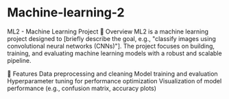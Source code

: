 # Machine-learning-2
ML2 - Machine Learning Project
📌 Overview
ML2 is a machine learning project designed to [briefly describe the goal, e.g., "classify images using convolutional neural networks (CNNs)"]. The project focuses on building, training, and evaluating machine learning models with a robust and scalable pipeline.

🚀 Features
Data preprocessing and cleaning
Model training and evaluation
Hyperparameter tuning for performance optimization
Visualization of model performance (e.g., confusion matrix, accuracy plots)
